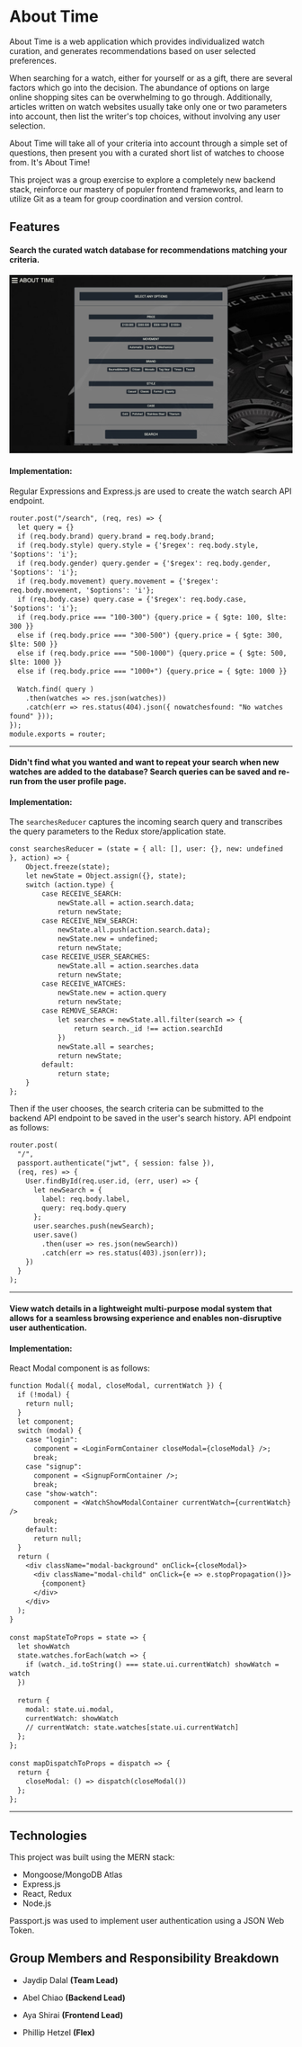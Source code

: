 # About Time

About Time is a web application which provides individualized watch curation, and generates recommendations based on user selected preferences.

When searching for a watch, either for yourself or as a gift, there are several factors which go into the decision. The abundance of options on large online shopping sites can be overwhelming to go through. Additionally, articles written on watch websites usually take only one or two parameters into account, then list the writer's top choices, without involving any user selection.

About Time will take all of your criteria into account through a simple set of questions, then present you with a curated short list of watches to choose from. It's About Time!

This project was a group exercise to explore a completely new backend stack, reinforce our mastery of populer frontend frameworks, and learn to utilize Git as a team for group coordination and version control.


## Features
#### Search the curated watch database for recommendations matching your criteria.
![Search demo](img/aboutTime.png)

#### Implementation:
Regular Expressions and Express.js are used to create the watch search API endpoint.
```
router.post("/search", (req, res) => {
  let query = {}
  if (req.body.brand) query.brand = req.body.brand;
  if (req.body.style) query.style = {'$regex': req.body.style, '$options': 'i'};
  if (req.body.gender) query.gender = {'$regex': req.body.gender, '$options': 'i'};
  if (req.body.movement) query.movement = {'$regex': req.body.movement, '$options': 'i'};
  if (req.body.case) query.case = {'$regex': req.body.case, '$options': 'i'};
  if (req.body.price === "100-300") {query.price = { $gte: 100, $lte: 300 }}
  else if (req.body.price === "300-500") {query.price = { $gte: 300, $lte: 500 }}
  else if (req.body.price === "500-1000") {query.price = { $gte: 500, $lte: 1000 }}
  else if (req.body.price === "1000+") {query.price = { $gte: 1000 }}

  Watch.find( query )
    .then(watches => res.json(watches))
    .catch(err => res.status(404).json({ nowatchesfound: "No watches found" }));
});
module.exports = router;
```
___
#### Didn't find what you wanted and want to repeat your search when new watches are added to the database? Search queries can be saved and re-run from the user profile page.

#### Implementation:

The ```searchesReducer``` captures the incoming search query and transcribes the query parameters to the Redux store/application state.
```
const searchesReducer = (state = { all: [], user: {}, new: undefined }, action) => {
    Object.freeze(state);
    let newState = Object.assign({}, state);
    switch (action.type) {
        case RECEIVE_SEARCH:
            newState.all = action.search.data;
            return newState;
        case RECEIVE_NEW_SEARCH:
            newState.all.push(action.search.data);
            newState.new = undefined;
            return newState;
        case RECEIVE_USER_SEARCHES:
            newState.all = action.searches.data
            return newState;
        case RECEIVE_WATCHES:
            newState.new = action.query
            return newState;
        case REMOVE_SEARCH:
            let searches = newState.all.filter(search => {
                return search._id !== action.searchId
            })
            newState.all = searches;
            return newState;
        default:
            return state;
    }
};
```
Then if the user chooses, the search criteria can be submitted to the backend API endpoint to be saved in the user's search history. API endpoint as follows:
```
router.post(
  "/",
  passport.authenticate("jwt", { session: false }),
  (req, res) => {
    User.findById(req.user.id, (err, user) => {
      let newSearch = {
        label: req.body.label,
        query: req.body.query
      };
      user.searches.push(newSearch);
      user.save()
        .then(user => res.json(newSearch))
        .catch(err => res.status(403).json(err));
    })    
  }
);
```
___
#### View watch details in a lightweight multi-purpose modal system that allows for a seamless browsing experience and enables non-disruptive user authentication.

#### Implementation: 
React Modal component is as follows:
```
function Modal({ modal, closeModal, currentWatch }) {
  if (!modal) {
    return null;
  }
  let component;
  switch (modal) {
    case "login":
      component = <LoginFormContainer closeModal={closeModal} />;
      break;
    case "signup":
      component = <SignupFormContainer />;
      break;
    case "show-watch":
      component = <WatchShowModalContainer currentWatch={currentWatch} />
      break;
    default:
      return null;
  }
  return (
    <div className="modal-background" onClick={closeModal}>
      <div className="modal-child" onClick={e => e.stopPropagation()}>
        {component}
      </div>
    </div>
  );
}

const mapStateToProps = state => {
  let showWatch
  state.watches.forEach(watch => {
    if (watch._id.toString() === state.ui.currentWatch) showWatch = watch
  })

  return {
    modal: state.ui.modal,
    currentWatch: showWatch
    // currentWatch: state.watches[state.ui.currentWatch]
  };
};

const mapDispatchToProps = dispatch => {
  return {
    closeModal: () => dispatch(closeModal())
  };
};
```

___

## Technologies
This project was built using the MERN stack: 
- Mongoose/MongoDB Atlas
- Express.js
- React, Redux
- Node.js

Passport.js was used to implement user authentication using a JSON Web Token.

## Group Members and Responsibility Breakdown

* Jaydip Dalal **(Team Lead)**

* Abel Chiao **(Backend Lead)**

* Aya Shirai **(Frontend Lead)**

* Phillip Hetzel **(Flex)**
